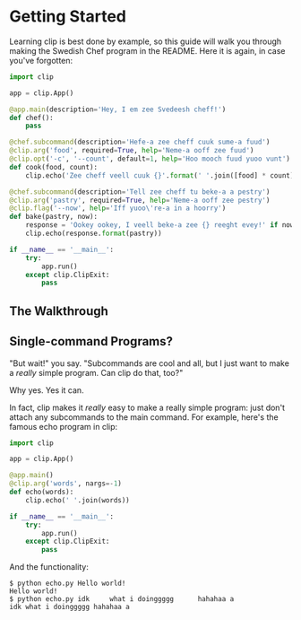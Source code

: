 # Getting Started

Learning clip is best done by example, so this guide will walk you through making the Swedish Chef program in the README. Here it is again, in case you've forgotten:

```python
import clip

app = clip.App()

@app.main(description='Hey, I em zee Svedeesh cheff!')
def chef():
	pass

@chef.subcommand(description='Hefe-a zee cheff cuuk sume-a fuud')
@clip.arg('food', required=True, help='Neme-a ooff zee fuud')
@clip.opt('-c', '--count', default=1, help='Hoo mooch fuud yuoo vunt')
def cook(food, count):
	clip.echo('Zee cheff veell cuuk {}'.format(' '.join([food] * count)))

@chef.subcommand(description='Tell zee cheff tu beke-a a pestry')
@clip.arg('pastry', required=True, help='Neme-a ooff zee pestry')
@clip.flag('--now', help='Iff yuoo\'re-a in a hoorry')
def bake(pastry, now):
	response = 'Ookey ookey, I veell beke-a zee {} reeght evey!' if now else 'Ooh, yuoo vunt a {}?'
	clip.echo(response.format(pastry))

if __name__ == '__main__':
	try:
		app.run()
	except clip.ClipExit:
		pass
```

## The Walkthrough

<!-- @TODO -->

## Single-command Programs?

"But wait!" you say. "Subcommands are cool and all, but I just want to make a *really* simple program. Can clip do that, too?"

Why yes. Yes it can.

In fact, clip makes it *really* easy to make a really simple program: just don't attach any subcommands to the main command. For example, here's the famous echo program in clip:

```python
import clip

app = clip.App()

@app.main()
@clip.arg('words', nargs=-1)
def echo(words):
	clip.echo(' '.join(words))

if __name__ == '__main__':
	try:
		app.run()
	except clip.ClipExit:
		pass
```

And the functionality:

```
$ python echo.py Hello world!
Hello world!
$ python echo.py idk     what i doinggggg      hahahaa a
idk what i doinggggg hahahaa a
```
